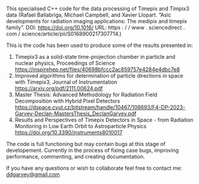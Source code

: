 This specialised C++ code for the data processing of Timepix and Timpix3 data (Rafael Ballabriga, Michael Campbell, and Xavier Llopart. “Asic developments for radiation imaging applications: The medipix and timepix family”. DOI: https://doi.org/10.1016/ URL: https : / / www . sciencedirect . com / science/article/pii/S0168900217307714.)

This is the code has been used to produce some of the results presented in:

1. Timepix3 as a solid-state time-projection chamber in particle and nuclear physics, Proceedings of Science https://inspirehep.net/files/40698bfccc2ac859757e4284e4dbc7e8
2.  Improved algorithms for determination of particle directions in space with Timepix3, Journal of Instrumentation https://arxiv.org/pdf/2111.00624.pdf
3.  Master Thesis: Advanced Methodology for Radiation Field Decomposition with Hybrid Pixel Detectors  https://dspace.cvut.cz/bitstream/handle/10467/108693/F4-DP-2023-Garvey-Declan-MastersThesis_DeclanGarvey.pdf
4.  Results and Perspectives of Timepix Detectors in Space - from Radiation Monitoring in Low Earth Orbit to Astroparticle Physics https://doi.org/10.3390/instruments8010017 

The code is full functioning but may contain bugs at this stage of developement. Currently in the process of fixing case bugs, improving performance, commenting, and creating documentation.

If you have any questions or wish to collaborate feel free to contact me:
ddgarvey@gmail.com
